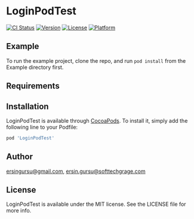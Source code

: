 # LoginPodTest

[![CI Status](https://img.shields.io/travis/ersingursu@gmail.com/LoginPodTest.svg?style=flat)](https://travis-ci.org/ersingursu@gmail.com/LoginPodTest)
[![Version](https://img.shields.io/cocoapods/v/LoginPodTest.svg?style=flat)](https://cocoapods.org/pods/LoginPodTest)
[![License](https://img.shields.io/cocoapods/l/LoginPodTest.svg?style=flat)](https://cocoapods.org/pods/LoginPodTest)
[![Platform](https://img.shields.io/cocoapods/p/LoginPodTest.svg?style=flat)](https://cocoapods.org/pods/LoginPodTest)

## Example

To run the example project, clone the repo, and run `pod install` from the Example directory first.

## Requirements

## Installation

LoginPodTest is available through [CocoaPods](https://cocoapods.org). To install
it, simply add the following line to your Podfile:

```ruby
pod 'LoginPodTest'
```

## Author

ersingursu@gmail.com, ersin.gursu@softtechgrage.com

## License

LoginPodTest is available under the MIT license. See the LICENSE file for more info.
